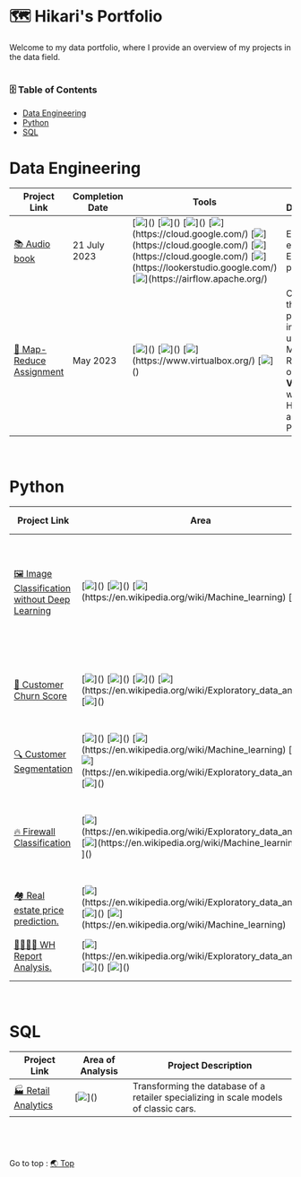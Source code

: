 # :world_map: Hikari's Portfolio
Welcome to my data portfolio, where I provide an overview of my projects in the data field.
# <h3> :file_cabinet: Table of Contents </h3>
- [Data Engineering](https://github.com/HikariJadeEmpire/Main-Repository#data-engineering)
- [Python](https://github.com/HikariJadeEmpire/Main-Repository#-python-)
- [SQL](https://github.com/HikariJadeEmpire/Main-Repository#sql)

# Data Engineering
| Project Link | Completion Date | Tools | Project Description |
|--------------|-----------------|-------|---------------------|
| [:books: Audio book](https://github.com/HikariJadeEmpire/AudioBook_DATAEngineering) | 21 July 2023 | [![](https://img.shields.io/badge/SQL-rgb(32,178,170))]() [![](https://img.shields.io/badge/PySpark-rgb(32,178,170))]() [![](https://img.shields.io/badge/Python-rgb(32,178,170))]() [![](https://img.shields.io/badge/GCP-rgb(244,208,63))](https://cloud.google.com/) [![](https://img.shields.io/badge/GCS-rgb(244,208,63))](https://cloud.google.com/) [![](https://img.shields.io/badge/BigQuery-rgb(244,208,63))](https://cloud.google.com/) [![](https://img.shields.io/badge/Looker_Studios-rgb(244,208,63))](https://lookerstudio.google.com/) [![](https://img.shields.io/badge/Apache_Airflow-rgb(39,174,96))](https://airflow.apache.org/) | End-to-end Data Engineering process |
| [:elephant: Map-Reduce Assignment](https://github.com/HikariJadeEmpire/Map-Reduce_Job) | May 2023 | [![](https://img.shields.io/badge/Hadoop-rgb(32,178,170))]() [![](https://img.shields.io/badge/PySpark-rgb(32,178,170))]() [![](https://img.shields.io/badge/Virtualbox-rgb(32,178,170))](https://www.virtualbox.org/) [![](https://img.shields.io/badge/Python-rgb(32,178,170))]() | Calculating the average personal incomes using a Map-Reduce job on **VirtualBox** with Hadoop and PySpark. |

<br>

# Python
| Project Link | Area | Project Description | Libraries |
|--------------|-----------------|-------|---------------------|
| [ :framed_picture: Image Classification without Deep Learning](https://github.com/HikariJadeEmpire/THNumber_img_classification-dash_app-) | [![](https://img.shields.io/badge/Image%20Preprocessing-rgb(52,152,219))]() [![](https://img.shields.io/badge/Programming-rgb(52,152,219))]() [![](https://img.shields.io/badge/Machine%20Learning-rgb(52,152,219))](https://en.wikipedia.org/wiki/Machine_learning) [![](https://img.shields.io/badge/Visualization-rgb(52,152,219))]() | Developing a user-friendly machine learning application using Plotly Dash in Python, designed for non-coders.| [![](https://img.shields.io/badge/pycaret-rgb(32,178,170))]() [![](https://img.shields.io/badge/plotly%20dash-rgb(32,178,170))]() [![](https://img.shields.io/badge/scikit%20learn-rgb(32,178,170))]() [![](https://img.shields.io/badge/Pandas-rgb(32,178,170))]() [![](https://img.shields.io/badge/matplotlib-rgb(32,178,170))]() [![](https://img.shields.io/badge/seaborn-rgb(32,178,170))]() |
 | [:wave: Customer Churn Score](https://github.com/HikariJadeEmpire/AdvancedAnalytics-MADT8101/blob/main/Section03/Week04_ChurnScoring/week04.md) | [![](https://img.shields.io/badge/Retail-rgb(222,49,99))]() [![](https://img.shields.io/badge/Customer%20Analysis-rgb(52,152,219))]() [![](https://img.shields.io/badge/Data%20Wrangling-rgb(52,152,219))]() [![](https://img.shields.io/badge/EDA-rgb(52,152,219))](https://en.wikipedia.org/wiki/Exploratory_data_analysis) [![](https://img.shields.io/badge/Visualization-rgb(52,152,219))]() | Define customer churn 🏃 from raw data (Tesco Lotus Supermarket) using python. | [![](https://img.shields.io/badge/Pandas-rgb(32,178,170))]() [![](https://img.shields.io/badge/matplotlib-rgb(32,178,170))]() [![](https://img.shields.io/badge/seaborn-rgb(32,178,170))]() |
 | [:mag: Customer Segmentation](https://github.com/HikariJadeEmpire/AdvancedAnalytics-MADT8101/blob/main/Section04/Week05_CustomerSegmentation/week05.md) | [![](https://img.shields.io/badge/Retail-rgb(222,49,99))]() [![](https://img.shields.io/badge/Customer%20Analysis-rgb(52,152,219))]() [![](https://img.shields.io/badge/Machine%20Learning-rgb(52,152,219))](https://en.wikipedia.org/wiki/Machine_learning) [![](https://img.shields.io/badge/Data%20Wrangling-rgb(52,152,219))]() [![](https://img.shields.io/badge/EDA-rgb(52,152,219))](https://en.wikipedia.org/wiki/Exploratory_data_analysis) [![](https://img.shields.io/badge/Visualization-rgb(52,152,219))]() | Define customer from raw data using python. | [![](https://img.shields.io/badge/scikit%20learn-rgb(32,178,170))]() [![](https://img.shields.io/badge/Pandas-rgb(32,178,170))]() [![](https://img.shields.io/badge/matplotlib-rgb(32,178,170))]() [![](https://img.shields.io/badge/seaborn-rgb(32,178,170))]() [![](https://img.shields.io/badge/plotly%20dash-rgb(32,178,170))]() |
 | [:fire: Firewall Classification](https://github.com/HikariJadeEmpire/Firewall_Classifier) | [![](https://img.shields.io/badge/EDA-rgb(52,152,219))](https://en.wikipedia.org/wiki/Exploratory_data_analysis) [![](https://img.shields.io/badge/Machine%20Learning-rgb(52,152,219))](https://en.wikipedia.org/wiki/Machine_learning) [![](https://img.shields.io/badge/Visualization-rgb(52,152,219))]() | The development of a machine learning algorithm to classify firewall actions. | [![](https://img.shields.io/badge/scikit%20learn-rgb(32,178,170))]() [![](https://img.shields.io/badge/Pandas-rgb(32,178,170))]() [![](https://img.shields.io/badge/matplotlib-rgb(32,178,170))]() [![](https://img.shields.io/badge/seaborn-rgb(32,178,170))]() |
 | [:houses: Real estate price prediction.](https://github.com/HikariJadeEmpire/Real_Estate_Prediction) | [![](https://img.shields.io/badge/EDA-rgb(52,152,219))](https://en.wikipedia.org/wiki/Exploratory_data_analysis) [![](https://img.shields.io/badge/Data%20Wrangling-rgb(52,152,219))]() [![](https://img.shields.io/badge/Machine%20Learning-rgb(52,152,219))](https://en.wikipedia.org/wiki/Machine_learning) | Training real estate price prediction model. | [![](https://img.shields.io/badge/scikit%20learn-rgb(32,178,170))]() [![](https://img.shields.io/badge/Pandas-rgb(32,178,170))]() [![](https://img.shields.io/badge/matplotlib-rgb(32,178,170))]() [![](https://img.shields.io/badge/seaborn-rgb(32,178,170))]() | 
  | [:family_man_woman_girl_boy: WH Report Analysis.](https://github.com/HikariJadeEmpire/TH_WLRD_Happiness_Project) | [![](https://img.shields.io/badge/EDA-rgb(52,152,219))](https://en.wikipedia.org/wiki/Exploratory_data_analysis) [![](https://img.shields.io/badge/Data%20Analytics-rgb(52,152,219))]() [![](https://img.shields.io/badge/Data%20Wrangling-rgb(52,152,219))]() | The World Happiness Report 2022 Analysis. | [![](https://img.shields.io/badge/Pandas-rgb(32,178,170))]() [![](https://img.shields.io/badge/matplotlib-rgb(32,178,170))]() [![](https://img.shields.io/badge/seaborn-rgb(32,178,170))]() | 

<br>

 # SQL
 | Project Link | Area of Analysis | Project Description |
 |--------------|------------------|---------------------|
 | [:factory: Retail Analytics](https://github.com/HikariJadeEmpire/SQL_classicmodels) | [![](https://img.shields.io/badge/Data%20Transformation-rgb(52,152,219))]() | Transforming the database of a retailer specializing in scale models of classic cars. |
 
<br>

# 
Go to top : [:earth_asia: Top](https://github.com/HikariJadeEmpire/Main-Repository#world_map-hikaris-portfolio)


